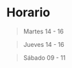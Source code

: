 # Horario

>>>>>>>>>>>>>>>>>>>>>>>>>>>>

>    Martes 14 - 16

>    Jueves 14 - 16

>    Sábado 09 - 11

>>>>>>>>>>>>>>>>>>>>>>>>>>>>